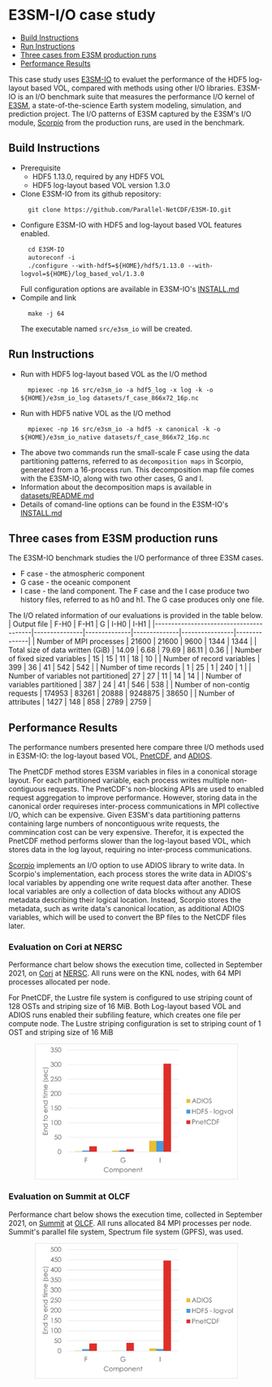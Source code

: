 # E3SM-I/O case study

* [Build Instructions](#build-instructions)
* [Run Instructions](#run-instructions)
* [Three cases from E3SM production runs](#three-cases-from-e3sm-production-runs)
* [Performance Results](#performance-results)

This case study uses [E3SM-IO](https://github.com/Parallel-NetCDF/E3SM-IO) to evaluet the
performance of the HDF5 log-layout based VOL, compared with methods using other I/O libraries.
E3SM-IO is an I/O benchmark suite that measures the performance I/O kernel of
[E3SM](https://github.com/E3SM-Project/E3SM), a state-of-the-science Earth system modeling,
simulation, and prediction project. The I/O patterns of E3SM captured by the E3SM's I/O module,
[Scorpio](https://github.com/E3SM-Project/scorpio) from the production runs, are used in the benchmark.

## Build Instructions
* Prerequisite
  + HDF5 1.13.0, required by any HDF5 VOL
  + HDF5 log-layout based VOL version 1.3.0
* Clone E3SM-IO from its github repository:
  ```
    git clone https://github.com/Parallel-NetCDF/E3SM-IO.git
  ```
* Configure E3SM-IO with HDF5 and log-layout based VOL features enabled.
  ```
    cd E3SM-IO
    autoreconf -i
    ./configure --with-hdf5=${HOME}/hdf5/1.13.0 --with-logvol=${HOME}/log_based_vol/1.3.0
  ```
  Full configuration options are available in E3SM-IO's
  [INSTALL.md](https://github.com/Parallel-NetCDF/E3SM-IO/blob/master/INSTALL.md)
* Compile and link
  ```
    make -j 64
  ```
  The executable named `src/e3sm_io` will be created.

## Run Instructions
* Run with HDF5 log-layout based VOL as the I/O method
  ```
    mpiexec -np 16 src/e3sm_io -a hdf5_log -x log -k -o ${HOME}/e3sm_io_log datasets/f_case_866x72_16p.nc
  ```
* Run with HDF5 native VOL as the I/O method
  ```
    mpiexec -np 16 src/e3sm_io -a hdf5 -x canonical -k -o ${HOME}/e3sm_io_native datasets/f_case_866x72_16p.nc
  ```
* The above two commands run the small-scale F case using the data partitioning patterns,
  referred to as `decomposition maps` in Scorpio, generated from a 16-process run. This
  decomposition map file comes with the E3SM-IO, along with two other cases, G and I.
* Information about the decomposition maps is available in
  [datasets/README.md](https://github.com/Parallel-NetCDF/E3SM-IO/blob/master/datasets/README.md)
* Details of comand-line options can be found in the E3SM-IO's
  [INSTALL.md](https://github.com/Parallel-NetCDF/E3SM-IO/blob/master/INSTALL.md#run-command)

## Three cases from E3SM production runs
The E3SM-IO benchmark studies the I/O performance of three E3SM cases. 
* F case - the atmospheric component
* G case - the oceanic component
* I case - the land component.
The F case and the I case produce two history files, referred to as h0 and h1.
The G case produces only one file.

The I/O related information of our evaluations is provided in the table below.
|     Output file                        |     F-H0      |     F-H1     |     G        |     I-H0       |     I-H1     |
|----------------------------------------|---------------|--------------|--------------|----------------|--------------|
|     Number of MPI processes            |     21600     |     21600    |     9600     |     1344       |     1344     |
|     Total size of data written (GiB)   |     14.09     |     6.68     |     79.69    |     86.11      |     0.36     |
|     Number of fixed sized variables    |     15        |     15       |     11       |     18         |     10       |
|     Number of record variables         |     399       |     36       |     41       |     542        |     542      |
|     Number of time records             |     1         |     25       |     1        |     240        |     1        |
|     Number of variables not partitioned|     27        |     27       |     11       |     14         |     14       |
|     Number of variables partitioned    |     387       |     24       |     41       |     546        |     538      |
|     Number of non-contig requests      |     174953    |     83261    |     20888    |     9248875    |     38650    |
|     Number of attributes               |     1427      |     148      |     858      |     2789       |     2759     |

## Performance Results
The performance numbers presented here compare three I/O methods used in E3SM-IO:
the log-layout based VOL, [PnetCDF](https://github.com/Parallel-NetCDF/PnetCDF),
and [ADIOS](https://github.com/ornladios/ADIOS2).

The PnetCDF method stores E3SM variables in files in a cononical storage layout.
For each partitioned variable, each process writes multiple non-contiguous requests.
The PnetCDF's non-blocking APIs are used to enabled request aggregation to improve
performance.
However, storing data in the canonical order requireses inter-process communications
in MPI collective I/O, which can be expensive.
Given E3SM's data partitioning patterns containing large numbers of noncontiguous write
requests, the commincation cost can be very expensive.
Therefor, it is expected the PnetCDF method performs slower than the log-layout based
VOL, which stores data in the log layout, requiring no inter-process communications.

[Scorpio](https://github.com/E3SM-Project/scorpio) implements an I/O option to use
ADIOS library to write data.
In Scorpio's implementation, each process stores the write data in ADIOS's local
variables by appending one write request data after another.
These local variables are only a collection of data blocks without any ADIOS metadata
describing their logical location.
Instead, Scorpio stores the metadata, such as write data's canonical location, as
additional ADIOS variables, which will be used to convert the BP files to the NetCDF
files later.

### Evaluation on Cori at NERSC
Performance chart below shows the execution time, collected in September 2021, on
[Cori](https://docs.nersc.gov/systems/cori/) at [NERSC](https://www.nersc.gov).
All runs were on the KNL nodes, with 64 MPI processes allocated per node.

For PnetCDF, the Lustre file system is configured to use striping count of 128 OSTs
and striping size of 16 MiB.
Both Log-layout based VOL and ADIOS runs enabled their subfiling feature, which
creates one file per compute node.
The Lustre striping configuration is set to striping count of 1 OST and striping
size of 16 MiB

<p align="center">
<img align="center" src="e3sm_cori_wr.jpg" alt="Performance of E3SM-IO on Cori" width="400">
</p>

### Evaluation on Summit at OLCF
Performance chart below shows the execution time, collected in September 2021, on
[Summit](https://www.olcf.ornl.gov/summit/) at [OLCF](https://www.olcf.ornl.gov/).
All runs allocated 84 MPI processes per node.
Summit's parallel file system, Spectrum file system (GPFS), was used.

<p align="center">
<img align="center" src="e3sm_summit_wr.jpg" alt="Performance of E3SM-IO on Summit" width="400">
</p>
